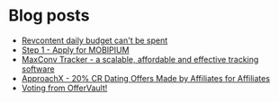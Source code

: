 # Blog posts
<!-- BLOG-POST-LIST:START -->
- [Revcontent daily budget can&#39;t be spent](https://afflift.com/f/threads/revcontent-daily-budget-cant-be-spent.10060/)
- [Step 1 - Apply for MOBIPIUM](https://afflift.com/f/threads/step-1-apply-for-mobipium.2938/)
- [MaxConv Tracker - a scalable, affordable and effective tracking software](https://afflift.com/f/threads/maxconv-tracker-a-scalable-affordable-and-effective-tracking-software.9941/)
- [ApproachX - 20% CR Dating Offers Made by Affiliates for Affiliates](https://afflift.com/f/threads/approachx-20-cr-dating-offers-made-by-affiliates-for-affiliates.9381/)
- [Voting from OfferVault!](https://afflift.com/f/threads/voting-from-offervault.10066/)
<!-- BLOG-POST-LIST:END -->
